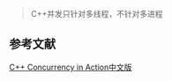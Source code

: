 >C++并发只针对多线程，不针对多进程


## 参考文献
[C++ Concurrency in Action中文版](https://github.com/xiaoweiChen/Cpp_Concurrency_In_Action)